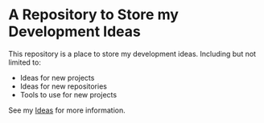 # A Repository to Store my Development Ideas

This repository is a place to store my development ideas. Including but not limited to:

- Ideas for new projects
- Ideas for new repositories
- Tools to use for new projects

See my [Ideas](IDEAS.md) for more information.
